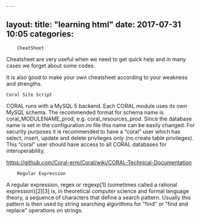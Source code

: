 	---
layout: 
title:  "learning html"
date:   2017-07-31 10:05
categories: 
---	
		
		
		CheatSheet

Cheatsheet are very useful when we need to get quick help and in many cases we forget about some codes.

It is also good to make your own cheatsheet according to your weakness and strengths.

	Coral Site Script
CORAL runs with a MySQL 5 backend. Each CORAL module uses its own MySQL schema. The recommended format for schema name is coral_MODULENAME_prod, e.g. coral_resources_prod. Since the database name is set in the configuration.ini file this name can be easily changed. For security purposes it is recommended to have a “coral” user which has select, insert, update and delete privileges only (no create table privileges). This “coral” user should have access to all CORAL databases for interoperability.

https://github.com/Coral-erm/Coral/wiki/CORAL-Technical-Documentation

		Regular Expression
A regular expression, regex or regexp[1] (sometimes called a rational expression)[2][3] is, in theoretical computer science and formal language theory, a sequence of characters that define a search pattern. Usually this pattern is then used by string searching algorithms for "find" or "find and replace" operations on strings.
